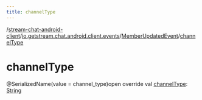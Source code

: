 ```yaml
---
title: channelType
---
```

/[stream-chat-android-client](../../index.md)/[io.getstream.chat.android.client.events](../index.md)/[MemberUpdatedEvent](index.md)/[channelType](channelType.md)  
  
  
  
# channelType  
@SerializedName(value = channel_type)open override val [channelType](channelType.md): [String](https://kotlinlang.org/api/latest/jvm/stdlib/kotlin/-string/index.html)
